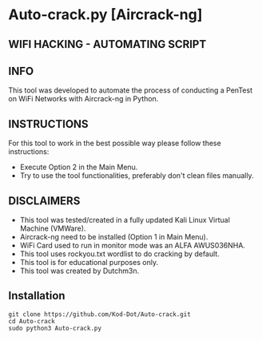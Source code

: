 # Auto-crack.py [Aircrack-ng]

## WIFI HACKING - AUTOMATING SCRIPT

## INFO

This tool was developed to automate the process of conducting
a PenTest on WiFi Networks with Aircrack-ng in Python.


## INSTRUCTIONS

For this tool to work in the best possible way
please follow these instructions:
- Execute Option 2 in the Main Menu.
- Try to use the tool functionalities, 
  preferably don't clean files manually.


## DISCLAIMERS

- This tool was tested/created in a fully updated Kali Linux
  Virtual Machine (VMWare).
- Aircrack-ng need to be installed (Option 1 in Main Menu).
- WiFi Card used to run in monitor mode was an ALFA AWUS036NHA.
- This tool uses rockyou.txt wordlist to do cracking by default.
- This tool is for educational purposes only.
- This tool was created by Dutchm3n.

## Installation

```
git clone https://github.com/Kod-Dot/Auto-crack.git
cd Auto-crack
sudo python3 Auto-crack.py
```
